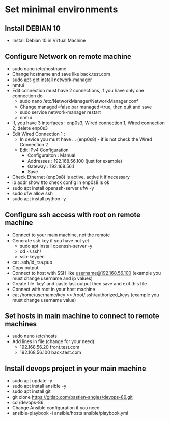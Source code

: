 # Set minimal environments

## Install DEBIAN 10

- Install Debian 10 in Virtual Machine

## Configure Network on remote machine

- sudo nano /etc/hostname
- Change hostname and save like back.test.com
- sudo apt-get install network-manager
- nmtui
- Edit connection must have 2 connections, if you have only one connection do
	- sudo nano /etc/NetworkManager/NetworkManager.conf
	- Change managed=false par managed=true, then quit and save
	- sudo service network-manager restart
	- nmtui
- If, you have 3 interfaces : enp0s3, Wired connection 1, Wired connection 2, delete enp0s3
- Edit Wired Connection 1 :
	- In device you must have ... (enp0s8) - if is not check the Wired Connection 2
	- Edit IPv4 Configuration
		- Configuraiton : Manual
		- Addresses : 192.168.56.100 (just for example)
		- Gateway : 192.168.56.1
		- Save
- Check Ethernet (enp0s8) is active, active it if necessary
- ip addr show #to check config in enp0s8 is ok
- sudo apt install openssh-server ufw -y
- sudo ufw allow ssh
- sudo apt install python -y

## Configure ssh access with root on remote machine

- Connect to your main machine, not the remote
- Generate ssh key if you have not yet
	- sudo apt install openssh-server -y
	- cd ~/.ssh/
	- ssh-keygen
- cat .ssh/id_rsa.pub
- Copy output
- Connect to host with SSH like username@192.168.56.100 (example you must change username and ip values)
- Create file 'key' and paste last output then save and exit this file
- Connect with root in your host machine
- cat /home/username/key >> /root/.ssh/authorized_keys (example you must change username value)

## Set hosts in main machine to connect to remote machines
- sudo nano /etc/hosts
- Add lines in file (change for your need):
	- 192.168.56.20		front.test.com
	- 192.168.56.100	back.test.com

## Install devops project in your main machine

- sudo apt update -y
- sudo apt install ansible -y
- sudo apt install git
- git clone https://gitlab.com/bastien-angles/devops-86.git
- cd /devops-86
- Change Ansible configuration if you need
- ansible-playbook -i ansible/hosts ansible/playbook.yml
